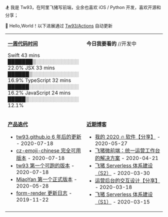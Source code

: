 🏂 我是 Tw93，在阿里飞猪写前端，业余也喜欢 iOS / Python 开发，喜欢开源和分享；

🚀 Hello,World！以下进展通过 [Tw93/Actions](https://github.com/tw93/tw93/actions) 自动更新

<table>
<tr>
<td valign="top" width="50%">

**[一周代码时间](https://gist.github.com/tw93/7854aac61f991ef4e7ae7b8440e4fdc6)**

<!-- code_time starts -->

Swift 43 mins ███████▒░░░░░░░░░░░░ 22.0%
JSX 33 mins ██████▒░░░░░░░░░░░░░ 16.9%
TypeScript 32 mins ██████░░░░░░░░░░░░░░ 16.2%
JavaScript 24 mins █████▒░░░░░░░░░░░░░░ 12.1%

<!-- code_time ends -->

</td>
<td valign="top" width="50%">

**今日我要看的**
//开发中

</td>
</tr>
<tr>
<td valign="top" width="50%">

**[产品迭代](https://github.com/tw93/tw93/blob/main/releases.md)**

<!-- recent_releases starts -->

- [tw93.github.io 6 年后的更新](https://github.com/tw93/tw93.github.io/releases/tag/V0.1) - 2020-07-18
- [cz-emoji-chinese 完全可用版本](https://github.com/tw93/cz-emoji-chinese/releases/tag/V0.2.1) - 2020-07-18
- [tw93 第一个可跑的版本](https://github.com/tw93/tw93/releases/tag/V0.1) - 2020-07-18
- [MiaoYan 第一个正式版本](https://github.com/tw93/MiaoYan/releases/tag/V0.1) - 2020-05-28
- [form-render 更新日志](https://github.com/alibaba/form-render/releases/tag/v0.3.1) - 2019-11-22
  <!-- recent_releases ends -->

</td>

<td valign="top" width="50%">

**[近期博客](https://tw93.github.io/)**

<!-- blog starts -->

- [我的 2020 🔥 软件【分享】](https://tw93.github.io/2020-05-27/good-app.html) - 2020-05-27
- [飞猪微前端：统一运营工作台的解决方案](https://tw93.github.io/2020-04-21/one.html) - 2020-04-21
- [飞猪 Serverless 体系建设（S2）](https://tw93.github.io/2020-03-30/serverless-two.html) - 2020-03-30
- [运营后台的交互设计【分享】](https://tw93.github.io/2020-03-18/how-to-do-design.html) - 2020-03-18
- [飞猪 Serverless 体系建设（S1）](https://tw93.github.io/2020-03-15/serverless-one.html) - 2020-03-15

<!-- blog ends -->

</td>
  </tr>
  </table>
